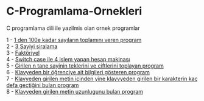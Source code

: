 C-Programlama-Ornekleri
=======================

C programlama dili ile yazilmis olan ornek programlar

1 - <a href="https://github.com/arslanaybars/C-Programlama-Ornekleri/blob/master/1%20ile%20100%20Arasi%20Sayilarin%20Toplami.c">1 den 100e kadar sayıların toplamını veren program</a><br/>
2 - <a href="https://github.com/arslanaybars/C-Programlama-Ornekleri/blob/master/Girilen%203%20sayinin%20siralanmasi.c">3 Sayiyi siralama</a><br/>
3 - <a href="https://github.com/arslanaybars/C-Programlama-Ornekleri/blob/master/Faktoriyel.c">Faktöriyel</a><br/>
4 - <a href="https://github.com/arslanaybars/C-Programlama-Ornekleri/blob/master/Hesap%20Makinasi.c">Switch case ile 4 islem yapan hesap makinası</a><br/>
5 - <a href="https://github.com/arslanaybars/C-Programlama-Ornekleri/blob/master/n%20tane%20sayinin%20teklerini%20ve%20ciftlerini%20toplayan%20program.c">Girilen n tane sayinin teklerini ve ciftlerini toplayan program</a><br/>
6 - <a href="https://github.com/arslanaybars/C-Programlama-Ornekleri/blob/master/klavyeden%20ogrenciye%20ait%20bilgiler.c">Klavyeden bir öğrenciye ait bilgileri gösteren program</a><br/>
7 - <a href="https://github.com/arslanaybars/C-Programlama-Ornekleri/blob/master/klavyeden%20girilen%20metin%20ve%20karakter.c">Klavyeden girilen metin içinden yine klayvyeden girilen bir karakterin kaç defa geçtiğini bulan program</a><br/>
8 - <a href="https://github.com/arslanaybars/C-Programlama-Ornekleri/blob/master/klavyeden%20girilen%20metin%20uzunlugunu%20bulan%20program.c">Klavyeden girilen metin uzunlugunu bulan program</a><br/>
